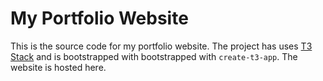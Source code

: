 # My Portfolio Website

This is the source code for my portfolio website. The project has uses [T3 Stack](https://create.t3.gg/) and is bootstrapped with bootstrapped with `create-t3-app`. The website is hosted here.